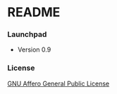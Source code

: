 # README #



### Launchpad ###

* Version 0.9


### License ###

[GNU Affero General Public License](https://gnu.org/licenses/agpl.html)